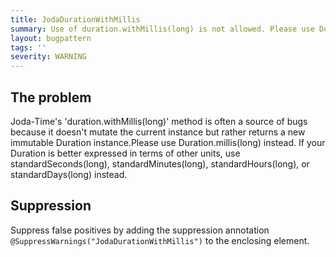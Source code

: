 ```yaml
---
title: JodaDurationWithMillis
summary: Use of duration.withMillis(long) is not allowed. Please use Duration.millis(long) instead.
layout: bugpattern
tags: ''
severity: WARNING
---
```


<!--
*** AUTO-GENERATED, DO NOT MODIFY ***
To make changes, edit the @BugPattern annotation or the explanation in docs/bugpattern.
-->


## The problem
Joda-Time's 'duration.withMillis(long)' method is often a source of bugs because it doesn't mutate the current instance but rather returns a new immutable Duration instance.Please use Duration.millis(long) instead. If your Duration is better expressed in terms of other units, use standardSeconds(long), standardMinutes(long), standardHours(long), or standardDays(long) instead.

## Suppression
Suppress false positives by adding the suppression annotation `@SuppressWarnings("JodaDurationWithMillis")` to the enclosing element.

